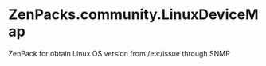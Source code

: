 ZenPacks.community.LinuxDeviceMap
=================================

ZenPack for obtain Linux OS version from /etc/issue through SNMP
